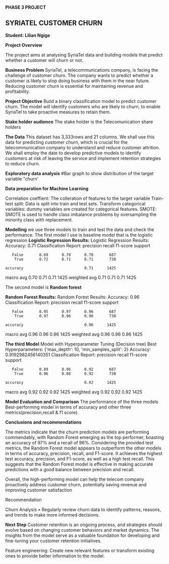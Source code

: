 **PHASE 3 PROJECT**


## SYRIATEL CUSTOMER CHURN

**Student: Lilian Ngige**

**Project Overview**

The project aims at analysing SyriaTel data and building models that predict whether a customer will churn or not.

**Business Problem**
SyriaTel, a telecommunications company, is facing the challenge of customer churn. The company wants to predict whether a customer is likely to stop doing business with them in the near future. Reducing customer churn is essential for maintaining revenue and profitability.

**Project Objective**
Build a binary classification model to predict customer churn. The model will identify customers who are likely to churn, to enable SyriaTel to take proactive measures to retain them.

**Stake holder audience**
The stake holder is the Telecomunication share holders

**The Data**
This dataset has 3,333rows and 21 columns. We shall use this data for predicting customer churn, which is crucial for the telecommunication company to understand and reduce customer attrition. We shall employ the date to develop predictive models to identify customers at risk of leaving the service and implement retention strategies to reduce churn.

**Exploratory data analysis**
#Bar graph to show distribution of the target variable "churn'


**Data preparation for Machine Learning**

Correlation coeffient: The colleration of features to the target variable
Train-test split: Data is split into train and test sets.
Transform categorical variables: dummy variables are created for categorical features.
SMOTE: SMOTE is used to handle class imbalance problems by oversampling the minority class with replacement.

**Modelling**
we use three models to train and test the data and check the performance.
The first model I use is baseline model that is the logistic regression
**Logistic Regression Results:**
Logistic Regression Results:
Accuracy: 0.71
Classification Report:
               precision    recall  f1-score   support

       False       0.69      0.70      0.70       687
        True       0.72      0.71      0.71       738

    accuracy                           0.71      1425
   macro avg       0.70      0.71      0.71      1425
weighted avg       0.71      0.71      0.71      1425

The second model is **Random forest**

**Random Forest Results:**
Random Forest Results:
Accuracy: 0.96
Classification Report:
               precision    recall  f1-score   support

       False       0.95      0.97      0.96       687
        True       0.97      0.96      0.96       738

    accuracy                           0.96      1425
   macro avg       0.96      0.96      0.96      1425
weighted avg       0.96      0.96      0.96      1425

**The third Model**
Model with Hyperparameter Tuning (Decision tree)
Best Hyperparameters: {'max_depth': 10, 'min_samples_split': 2}
Accuracy: 0.9192982456140351
Classification Report:
               precision    recall  f1-score   support

       False       0.89      0.96      0.92       687
        True       0.96      0.88      0.92       738

    accuracy                           0.92      1425
   macro avg       0.92      0.92      0.92      1425
weighted avg       0.92      0.92      0.92      1425





**Model Evaluation and Comparison**
The performance of the three models
Best-performing model in terms of accuracy and other three metrics(precision,recall & f1 score).


**Conclusions and recommendations**

The metrics indicate that the churn prediction models are performing commendably, with Random Forest emerging as the top performer, boasting an accuracy of 97% and a recall of 96%. Considering the provided test metrics, the Random Forest model appears to outperform the other models in terms of accuracy, precision, recall, and F1-score. It achieves the highest test accuracy, precision, and F1-score, as well as a high test recall. This suggests that the Random Forest model is effective in making accurate predictions with a good balance between precision and recall.

Overall, the high-performing model can help the telecom company proactively address customer churn, potentially saving revenue and improving customer satisfaction

Recommendation

Churn Analysis • Regularly review churn data to identify patterns, reasons, and trends to make more informed decisions.

**Next Step**
Customer retention is an ongoing process, and strategies should evolve based on changing customer behaviors and market dynamics. The insights from the model serve as a valuable foundation for developing and fine-tuning your customer retention initiatives.

Feature engineering: Create new relevant features or transform existing ones to provide better information to the model.
